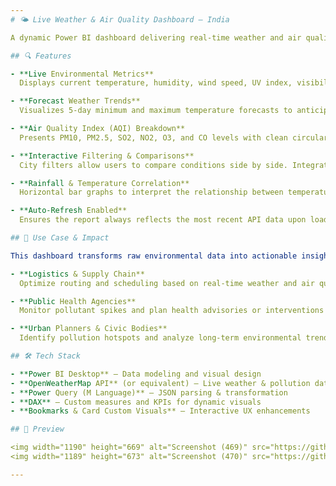 ```yaml
---
# 🌤️ Live Weather & Air Quality Dashboard – India

A dynamic Power BI dashboard delivering real-time weather and air quality metrics across Indian cities. The solution supports operational planning through detailed atmospheric insights including temperature trends, pollutant levels, and precipitation forecasts.

## 🔍 Features

- **Live Environmental Metrics**  
  Displays current temperature, humidity, wind speed, UV index, visibility, and pressure for selected cities.

- **Forecast Weather Trends**  
  Visualizes 5-day minimum and maximum temperature forecasts to anticipate weather shifts.

- **Air Quality Index (AQI) Breakdown**  
  Presents PM10, PM2.5, SO2, NO2, O3, and CO levels with clean circular gauges and city-wise breakdowns.

- **Interactive Filtering & Comparisons**  
  City filters allow users to compare conditions side by side. Integrated sunrise/sunset data for each city.

- **Rainfall & Temperature Correlation**  
  Horizontal bar graphs to interpret the relationship between temperature trends and rain likelihood.

- **Auto-Refresh Enabled**  
  Ensures the report always reflects the most recent API data upon load.

## 🎯 Use Case & Impact

This dashboard transforms raw environmental data into actionable insights for:

- **Logistics & Supply Chain**  
  Optimize routing and scheduling based on real-time weather and air quality conditions.

- **Public Health Agencies**  
  Monitor pollutant spikes and plan health advisories or interventions accordingly.

- **Urban Planners & Civic Bodies**  
  Identify pollution hotspots and analyze long-term environmental trends for sustainable urban development.

## 🛠️ Tech Stack

- **Power BI Desktop** – Data modeling and visual design  
- **OpenWeatherMap API** (or equivalent) – Live weather & pollution data  
- **Power Query (M Language)** – JSON parsing & transformation  
- **DAX** – Custom measures and KPIs for dynamic visuals  
- **Bookmarks & Card Custom Visuals** – Interactive UX enhancements

## 📸 Preview

<img width="1190" height="669" alt="Screenshot (469)" src="https://github.com/user-attachments/assets/4c9190e3-3781-44b5-90a3-35e790100288" />
<img width="1189" height="673" alt="Screenshot (470)" src="https://github.com/user-attachments/assets/121f655b-3372-4ffc-a8b9-ec3046d8e77c" />

---
```



